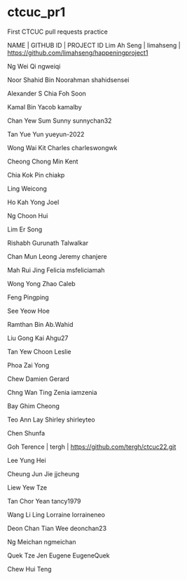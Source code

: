 # ctcuc_pr1
First CTCUC pull requests practice

NAME | GITHUB ID | PROJECT ID
Lim Ah Seng | limahseng | https://github.com/limahseng/happeningproject1 

Ng Wei Qi ngweiqi

Noor Shahid Bin Noorahman shahidsensei

Alexander S Chia Foh Soon

Kamal Bin Yacob kamalby

Chan Yew Sum Sunny sunnychan32

Tan Yue Yun yueyun-2022

Wong Wai Kit Charles charleswongwk

Cheong Chong Min Kent

Chia Kok Pin chiakp

Ling Weicong

Ho Kah Yong Joel

Ng Choon Hui

Lim Er Song

Rishabh Gurunath Talwalkar

Chan Mun Leong Jeremy chanjere

Mah Rui Jing Felicia msfeliciamah

Wong Yong Zhao Caleb

Feng Pingping

See Yeow Hoe

Ramthan Bin Ab.Wahid

Liu Gong Kai Ahgu27

Tan Yew Choon Leslie

Phoa Zai Yong

Chew Damien Gerard

Chng Wan Ting Zenia iamzenia

Bay Ghim Cheong

Teo Ann Lay Shirley shirleyteo

Chen Shunfa

Goh Terence | tergh | https://github.com/tergh/ctcuc22.git

Lee Yung Hei

Cheung Jun Jie jjcheung

Liew Yew Tze

Tan Chor Yean tancy1979

Wang Li Ling Lorraine lorraineneo

Deon Chan Tian Wee deonchan23

Ng Meichan ngmeichan

Quek Tze Jen Eugene EugeneQuek

Chew Hui Teng
